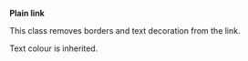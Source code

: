 **Plain link**

This class removes borders and text decoration from the link. 

Text colour is inherited.